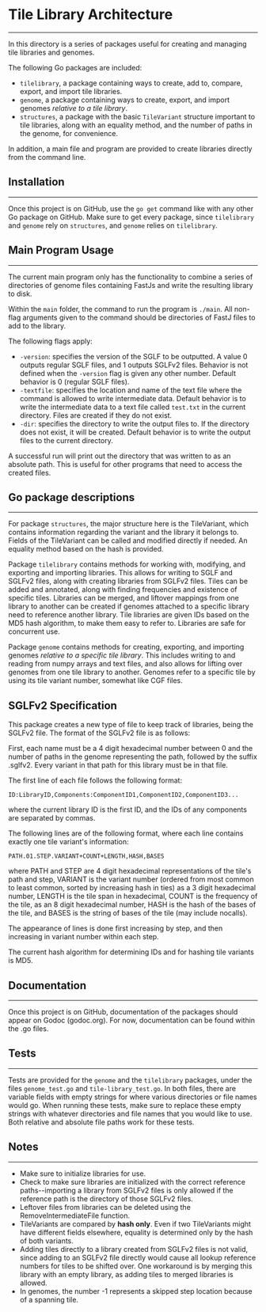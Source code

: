 # Tile Library Architecture

---

In this directory is a series of packages useful for creating and managing tile libraries and genomes.

The following Go packages are included:
- `tilelibrary`, a package containing ways to create, add to, compare, export, and import tile libraries.
- `genome`, a package containing ways to create, export, and import genomes *relative to a tile library*.
- `structures`, a package with the basic `TileVariant` structure important to tile libraries, along with an equality method, and the number of paths in the genome, for convenience.

In addition, a main file and program are provided to create libraries directly from the command line.

## Installation

---

Once this project is on GitHub, use the `go get` command like with any other Go package on GitHub. Make sure to get every package, since `tilelibrary` and `genome` rely on `structures`, and `genome` relies on `tilelibrary`.

## Main Program Usage

---

The current main program only has the functionality to combine a series of directories of genome files containing FastJs and write the resulting library to disk.

Within the `main` folder, the command to run the program is `./main`. All non-flag arguments given to the command should be directories of FastJ files to add to the library.

The following flags apply:
- `-version`: specifies the version of the SGLF to be outputted. A value 0 outputs regular SGLF files, and 1 outputs SGLFv2 files. Behavior is not defined when the `-version` flag is given any other number. Default behavior is 0 (regular SGLF files).
- `-textfile`: specifies the location and name of the text file where the command is allowed to write intermediate data. Default behavior is to write the intermediate data to a text file called `test.txt` in the current directory. Files are created if they do not exist.
- `-dir`: specifies the directory to write the output files to. If the directory does not exist, it will be created. Default behavior is to write the output files to the current directory.

A successful run will print out the directory that was written to as an absolute path. This is useful for other programs that need to access the created files.

## Go package descriptions

---

For package `structures`, the major structure here is the TileVariant, which contains information regarding the variant and the library it belongs to. Fields of the TileVariant can be called and modified directly if needed. An equality method based on the hash is provided.

Package `tilelibrary` contains methods for working with, modifying, and exporting and importing libraries. This allows for writing to SGLF and SGLFv2 files, along with creating libraries from SGLFv2 files. Tiles can be added and annotated, along with finding frequencies and existence of specific tiles. Libraries can be merged, and liftover mappings from one library to another can be created if genomes attached to a specific library need to reference another library. Tile libraries are given IDs based on the MD5 hash algorithm, to make them easy to refer to. Libraries are safe for concurrent use.

Package `genome` contains methods for creating, exporting, and importing genomes *relative to a specific tile library*. This includes writing to and reading from numpy arrays and text files, and also allows for lifting over genomes from one tile library to another. Genomes refer to a specific tile by using its tile variant number, somewhat like CGF files.

## SGLFv2 Specification

This package creates a new type of file to keep track of libraries, being the SGLFv2 file. The format of the SGLFv2 file is as follows:

First, each name must be a 4 digit hexadecimal number between 0 and the number of paths in the genome representing the path, followed by the suffix .sglfv2. Every variant in that path for this library must be in that file.

The first line of each file follows the following format:
```
ID:LibraryID,Components:ComponentID1,ComponentID2,ComponentID3...
```
where the current library ID is the first ID, and the IDs of any components are separated by commas.

The following lines are of the following format, where each line contains exactly one tile variant's information:
```
PATH.01.STEP.VARIANT+COUNT+LENGTH,HASH,BASES
```
where PATH and STEP are 4 digit hexadecimal representations of the tile's path and step, VARIANT is the variant number (ordered from most common to least common, sorted by increasing hash in ties) as a 3 digit hexadecimal number, LENGTH is the tile span in hexadecimal, COUNT is the frequency of the tile, as an 8 digit hexadecimal number, HASH is the hash of the bases of the tile, and BASES is the string of bases of the tile (may include nocalls).

The appearance of lines is done first increasing by step, and then increasing in variant number within each step.

The current hash algorithm for determining IDs and for hashing tile variants is MD5.

## Documentation

---

Once this project is on GitHub, documentation of the packages should appear on Godoc (godoc.org). For now, documentation can be found within the .go files.

## Tests

---

Tests are provided for the `genome` and the `tilelibrary` packages, under the files `genome_test.go` and `tile-library_test.go`. In both files, there are variable fields with empty strings for where various directories or file names would go. When running these tests, make sure to replace these empty strings with whatever directories and file names that you would like to use. Both relative and absolute file paths work for these tests.

## Notes

---

- Make sure to initialize libraries for use.
- Check to make sure libraries are initialized with the correct reference paths--importing a library from SGLFv2 files is only allowed if the reference path is the directory of those SGLFv2 files.
- Leftover files from libraries can be deleted using the RemoveIntermediateFile function.
- TileVariants are compared by **hash only**. Even if two TileVariants might have different fields elsewhere, equality is determined only by the hash of both variants.
- Adding tiles directly to a library created from SGLFv2 files is not valid, since adding to an SGLFv2 file directly would cause all lookup reference numbers for tiles to be shifted over. One workaround is by merging this library with an empty library, as adding tiles to merged libraries is allowed.
- In genomes, the number -1 represents a skipped step location because of a spanning tile.